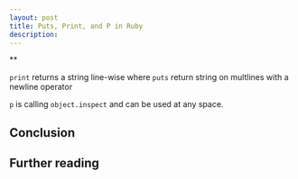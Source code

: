 ```yaml
---
layout: post
title: Puts, Print, and P in Ruby
description:
---
```

**

`print` returns a string line-wise where `puts` return string on multlines with a  newline operator

`p` is calling `object.inspect` and can be used at any space.

## Conclusion


## Further reading

